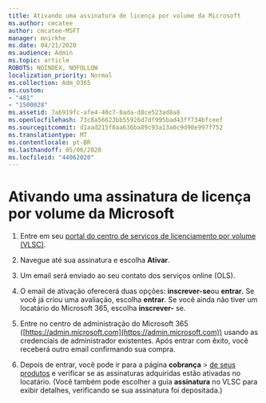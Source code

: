 ```yaml
---
title: Ativando uma assinatura de licença por volume da Microsoft
ms.author: cmcatee
author: cmcatee-MSFT
manager: mnirkhe
ms.date: 04/21/2020
ms.audience: Admin
ms.topic: article
ROBOTS: NOINDEX, NOFOLLOW
localization_priority: Normal
ms.collection: Adm_O365
ms.custom:
- "481"
- "1500028"
ms.assetid: 7a6919fc-afe4-40c7-8ada-d8ce523ad8a8
ms.openlocfilehash: 73c8a56623bb55926d7df995bad43ff734bfceef
ms.sourcegitcommit: d1aad215f8aa636ba89c93a13a0c9d90e997f752
ms.translationtype: MT
ms.contentlocale: pt-BR
ms.lasthandoff: 05/06/2020
ms.locfileid: "44062020"
---
```

# <a name="activating-a-microsoft-volume-license-subscription"></a>Ativando uma assinatura de licença por volume da Microsoft

1. Entre em seu [portal do centro de serviços de licenciamento por volume (VLSC)](https://go.microsoft.com/fwlink/p/?LinkId=329762).

2. Navegue até sua assinatura e escolha **Ativar**.

3. Um email será enviado ao seu contato dos serviços online (OLS).

4. O email de ativação oferecerá duas opções: **inscrever-se**ou **entrar**. Se você já criou uma avaliação, escolha **entrar**. Se você ainda não tiver um locatário do Microsoft 365, escolha **inscrever-** se.

5. Entre no centro de administração do Microsoft 365 ([https://admin.microsoft.com](https://admin.microsoft.com)) usando as credenciais de administrador existentes. Após entrar com êxito, você receberá outro email confirmando sua compra.

6. Depois de entrar, você pode ir para a página **cobrança** \> [de seus produtos](https://go.microsoft.com/fwlink/p/?linkid=842054) e verificar se as assinaturas adquiridas estão ativadas no locatário. (Você também pode escolher a guia **assinatura** no VLSC para exibir detalhes, verificando se sua assinatura foi depositada.)
